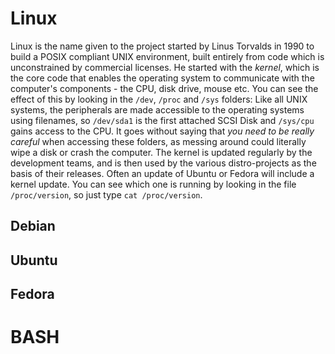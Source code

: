 # Linux

Linux is the name given to the project started by Linus Torvalds in 1990 to build a POSIX compliant UNIX environment, built entirely from code which is unconstrained by commercial licenses. He started with the *kernel*, which is the core code that enables the operating system to communicate with the computer's components - the CPU, disk drive, mouse etc. You can see the effect of this by looking in the ```/dev```, ```/proc``` and ```/sys``` folders: Like all UNIX systems, the peripherals are made accessible to the operating systems using filenames, so ```/dev/sda1``` is the first attached SCSI Disk and ```/sys/cpu``` gains access to the CPU. It goes without saying that *you need to be really careful* when accessing these folders, as messing around could literally wipe a disk or crash the computer. The kernel is updated regularly by the development teams, and is then used by the various distro-projects as the basis of their releases. Often an update of Ubuntu or Fedora will include a kernel update. You can see which one is running by looking in the file ```/proc/version```, so just type ```cat /proc/version```.

## Debian

## Ubuntu

## Fedora

# BASH

